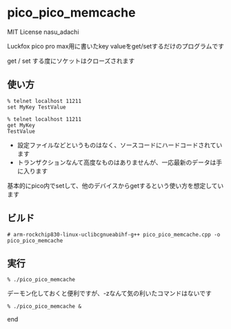 # pico_pico_memcache

MIT License     nasu_adachi

Luckfox pico pro max用に書いたkey valueをget/setするだけのプログラムです

get / set する度にソケットはクローズされます

## 使い方

```
% telnet localhost 11211
set MyKey TestValue
```

```
% telnet localhost 11211
get MyKey
TestValue
```

- 設定ファイルなどというものはなく、ソースコードにハードコードされています
- トランザクションなんて高度なものはありませんが、一応最新のデータは手に入ります


基本的にpico内でsetして、他のデバイスからgetするという使い方を想定しています

## ビルド
```
# arm-rockchip830-linux-uclibcgnueabihf-g++ pico_pico_memcache.cpp -o pico_pico_memcache
```

## 実行
```
% ./pico_pico_memcache
```

デーモン化しておくと便利ですが、-zなんて気の利いたコマンドはないです

```
% ./pico_pico_memcache &
```

end